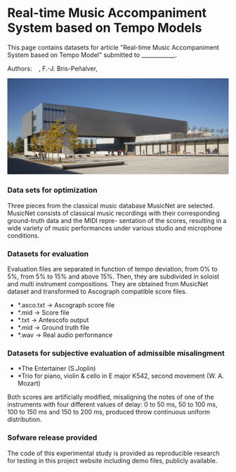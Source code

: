 # Real-time Music Accompaniment System based on Tempo Models

This page contains datasets for article "Real-time Music Accompaniment System based on Tempo Model" submitted to ____________.

Authors:    , F.-J. Bris-Peñalver,  

![Foto escuela](/Other/PORTADA_8230_33.jpg)

### Data sets for optimization

Three pieces from the classical music database MusicNet are selected. MusicNet consists of classical music recordings with their corresponding ground-truth data and the MIDI repre- sentation of the scores, resulting in a wide variety of music performances under various studio and microphone conditions.

### Datasets for evaluation

Evaluation files are separated in function of tempo deviation, from 0% to 5%, from 5% to 15% and above 15%. Then, they are subdivided in soloist and multi instrument compositions. They are obtained from MusicNet dataset and transformed to Ascograph compatible score files.

- *.asco.txt -> Ascograph score file
- *.mid -> Score file
- *.txt -> Antescofo output
- *.mid -> Ground truth file
- *.wav -> Real audio performance

### Datasets for subjective evaluation of admissible misalingment 

- *The Entertainer (S.Joplin)
- *Trio for piano, violin & cello in E major K542, second movement (W. A. Mozart)

Both scores are artificially modified, misaligning the notes of one of the instruments with four different values of delay: 0 to 50 ms, 50 to 100 ms, 100 to 150 ms and 150 to 200 ms, produced throw continuous uniform distribution. 

###  Sofware release provided

The code of this experimental study is provided as reproducible research for testing in this project website including demo files, publicly available. 
